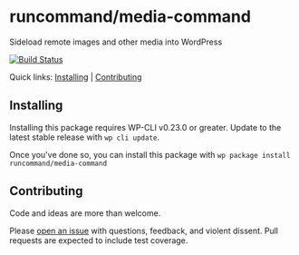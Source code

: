 runcommand/media-command
========================

Sideload remote images and other media into WordPress

[![Build Status](https://travis-ci.org/runcommand/media-command.svg?branch=master)](https://travis-ci.org/runcommand/media-command)

Quick links: [Installing](#installing) | [Contributing](#contributing)

## Installing

Installing this package requires WP-CLI v0.23.0 or greater. Update to the latest stable release with `wp cli update`.

Once you've done so, you can install this package with `wp package install runcommand/media-command`

## Contributing

Code and ideas are more than welcome.

Please [open an issue](https://github.com/runcommand/media-command/issues) with questions, feedback, and violent dissent. Pull requests are expected to include test coverage.
